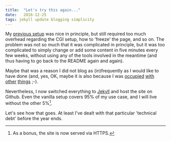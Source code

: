 ```yaml
---
title:  "Let's try this again..."
date:   2016-12-25
tags: jekyll update blogging simplicity
---
```


My [previous setup](/2014/06/09/website-bibtex.html) was nice in principle, but still required too much overhead regarding the CGI setup, how to 'freeze' the page, and so on. The problem was not so much that it was complicated in principle, but it was too complicated to simply change or add some content in five minutes every few weeks, without using any of the tools involved in the meantime (and thus having to go back to the README again and again).

Maybe that was a reason I did not blog as (in)frequently as I would like to have done (and, yes, OK, maybe it is also because I was [occupied](https://www.limbus-medtec.com) [with](https://www.varvis.com) [other](https://www.allexes.com) [things](https://www.varvis.com/feeder) ;-). 

Nevertheless, I now switched everything to [Jekyll](http://jekyllrb.com) and host the site on Github. Even the vanilla setup covers 95% of my use case, and I will live without the other 5%[^1]. 

Let's see how that goes. At least I've dealt with that particular 'technical debt' before the year ends.

[^1]: As a bonus, the site is now served via HTTPS.
